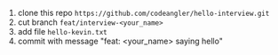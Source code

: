 1. clone this repo `https://github.com/codeangler/hello-interview.git`
1. cut branch `feat/interview-<your_name>`
1. add file `hello-kevin.txt`
1. commit with message "feat: <your_name> saying hello"
